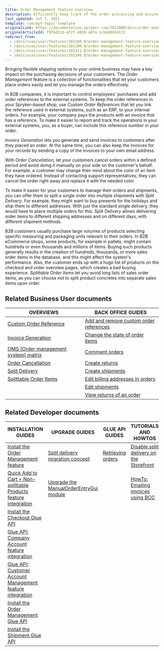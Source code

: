 ```yaml
---
title: Order Management feature overview
description: Efficiently keep track of the order processing and ensure quick fulfillment. With the Order Management, you can keep your order processing running smoothly.
last_updated: Jul 7, 2021
template: concept-topic-template
originalLink: https://documentation.spryker.com/2021080/docs/order-management
originalArticleId: f9fbd2cd-af2f-4850-a07a-1cb4d8934171
redirect_from:
  - /docs/scos/user/features/202108.0/order-management-feature-overview/order-management-feature-overview.html
  - /docs/scos/user/features/202200.0/order-management-feature-overview/order-management-feature-overview.html
  - /docs/scos/user/features/202311.0/order-management-feature-overview/order-management-feature-overview.html
  - /docs/scos/user/features/202204.0/order-management-feature-overview/order-management-feature-overview.html
---
```


Bringing flexible shipping options to your online business may have a key impact on the purchasing decisions of your customers. The *Order Management* feature is a collection of functionalities that let your customers place orders easily and let you manage the orders effectively.

In B2B companies, it is important to control employees' purchases and add order references to the external systems. To keep the order references in your Spryker-based shop, use *Custom Order References* that let you link the reference used in external systems, such as an ERP, to your internal orders. For example, your company pays the products with an invoice that has a reference. To make it easier to report and track the operations in your external systems, you, as a buyer, can include this reference number in your order.

*Invoice Generation* lets you generate and send invoices to customers after they placed an order. At the same time, you can also keep the invoices for your records by sending a copy of the invoices to your own email address.

With *Order Cancellation*, let your customers cancel orders within a defined period and avoid doing it manually on your side on the customer's behalf. For example, a customer may change their mind about the color of an item they have ordered. Instead of contacting support representatives, they can cancel the order right away and replace it with the needed color.  

To make it easier for your customers to manage their orders and shipments, you can offer them to split a single order into multiple shipments with *Split Delivery*. For example, they might want to buy presents for the holidays and ship them to different addresses. With just the standard single delivery, they would have to place multiple orders for this. Split Delivery allows delivering order items to different shipping addresses and on different days, with different shipment methods.

B2B customers usually purchase large volumes of products selecting specific measuring and packaging units relevant to their orders. In B2B eCommerce shops, some products, for example in pallets, might contain hundreds or even thousands and millions of items. Buying such products generally results in the creation of hundreds, thousands, or more sales order items in the database, and this might affect the system's performance. Also, the customer ends up with a huge list of products on the checkout and order overview pages, which creates a bad buying experience. *Splittable Order Items* let you avoid long lists of sales order items, as you can choose not to split product concretes into separate sales items upon order.

## Related Business User documents

| OVERVIEWS | BACK OFFICE GUIDES |
|---| - |
| [Custom Order Reference](/docs/pbc/all/order-management-system/{{page.version}}/base-shop/order-management-feature-overview/custom-order-reference-overview.html) | [Add and remove custom order references](/docs/pbc/all/order-management-system/{{page.version}}/base-shop/manage-in-the-back-office/orders/add-and-remove-custom-order-references.html) |
| [Invoice Generation](/docs/pbc/all/order-management-system/{{page.version}}/base-shop/order-management-feature-overview/invoice-generation-overview.html)  |  [Change the state of order items](/docs/pbc/all/order-management-system/{{page.version}}/base-shop/manage-in-the-back-office/orders/change-the-state-of-order-items.html) | |
| [OMS (Order management system) matrix](/docs/pbc/all/order-management-system/{{page.version}}/base-shop/order-management-feature-overview/oms-order-management-system-matrix.html) | [Comment orders](/docs/pbc/all/order-management-system/{{page.version}}/base-shop/manage-in-the-back-office/orders/comment-orders.html) |
| [Order Cancellation](/docs/pbc/all/order-management-system/{{page.version}}/base-shop/order-management-feature-overview/order-cancellation-overview.html)   | [Create returns](/docs/pbc/all/order-management-system/{{page.version}}/base-shop/manage-in-the-back-office/orders/create-returns.html) |
| [Split Delivery](/docs/pbc/all/order-management-system/{{page.version}}/base-shop/order-management-feature-overview/split-delivery-overview.html)   | [Create shipments](/docs/pbc/all/order-management-system/{{page.version}}/base-shop/manage-in-the-back-office/orders/create-shipments.html) |
| [Splittable Order Items](/docs/pbc/all/order-management-system/{{page.version}}/base-shop/order-management-feature-overview/splittable-order-items-overview.html)   | [Edit billing addresses in orders](/docs/pbc/all/order-management-system/{{page.version}}/base-shop/manage-in-the-back-office/orders/edit-billing-addresses-in-orders.html) |
| | [Edit shipments](/docs/pbc/all/order-management-system/{{page.version}}/base-shop/manage-in-the-back-office/orders/edit-shipments.html) |
| | [View returns of an order](/docs/pbc/all/order-management-system/{{page.version}}/base-shop/manage-in-the-back-office/orders/view-returns-of-an-order.html) |


## Related Developer documents

| INSTALLATION GUIDES | UPGRADE GUIDES| GLUE API GUIDES | TUTORIALS AND HOWTOS | REFERENCES |
|---|---|---|---|---|
| [Install the Order Management feature](/docs/pbc/all/order-management-system/{{page.version}}/base-shop/install-and-upgrade/install-features/install-the-order-management-feature.html) | [Split delivery migration concept](/docs/pbc/all/order-management-system/{{page.version}}/base-shop/install-and-upgrade/split-delivery-migration-concept.html) | [Retrieving orders](/docs/pbc/all/order-management-system/{{page.version}}/base-shop/glue-api-retrieve-orders.html) | [Disable split delivery on the Storefront](/docs/pbc/all/order-management-system/{{page.version}}/base-shop/disable-split-delivery-on-the-storefront.html) | [Sales module: reference information](/docs/pbc/all/order-management-system/{{page.version}}/base-shop/domain-model-and-relationships/sales-module-reference-information.html) |
| [Quick Add to Cart + Non-splittable Products feature integration](/docs/pbc/all/cart-and-checkout/{{page.version}}/base-shop/install-and-upgrade/install-features/install-the-quick-add-to-cart-non-splittable-products-feature.html) | [Upgrade the ManualOrderEntryGui module](/docs/pbc/all/order-management-system/{{page.version}}/base-shop/install-and-upgrade/upgrade-modules/upgrade-the-manualorderentrygui-module.html) |  | [HowTo: Emailing invoices using BCC](/docs/scos/dev/tutorials-and-howtos/howtos/feature-howtos/howto-emailing-invoices-using-bcc.html) | [Custom order reference- module relations](/docs/pbc/all/order-management-system/{{page.version}}/base-shop/domain-model-and-relationships/custom-order-reference-module-relations.html) |
| [Install the Checkout Glue API](/docs/scos/dev/feature-integration-guides/{{page.version}}/glue-api/glue-api-checkout-feature-integration.html) |  |  |  |  |
|[ Glue API: Company Account feature integration](/docs/scos/dev/feature-integration-guides/{{page.version}}/glue-api/glue-api-company-account-feature-integration.html) |  |  |  |  |
| [Glue API: Customer Account Management feature integration](/docs/pbc/all/customer-relationship-management/{{page.version}}/base-shop/install-and-upgrade/install-glue-api/install-the-customer-account-management-glue-api.html) |  |  |  |  |
| [Install the Order Management Glue API](/docs/pbc/all/order-management-system/{{page.version}}/base-shop/install-and-upgrade/install-glue-api/install-the-order-management-glue-api.html) |  |  |  |  |
| [Install the Shipment Glue API](/docs/pbc/all/carrier-management/{{site.version}}/base-shop/install-and-upgrade/install-features/install-the-shipment-feature.html) |  |  |  |  |
